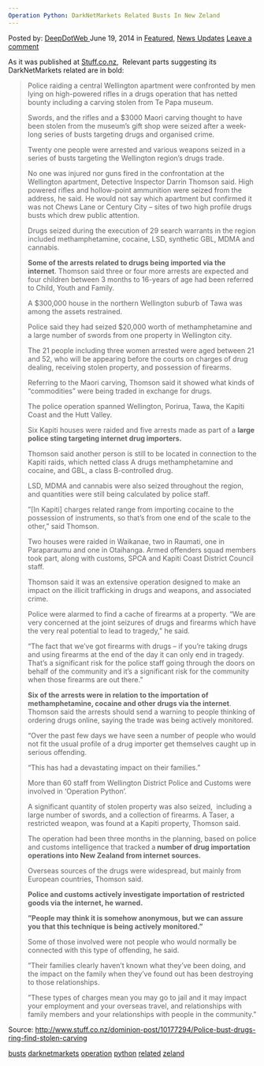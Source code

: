 ```yaml
---
Operation Python: DarkNetMarkets Related Busts In New Zeland
---
```

<article class="post-listing post-6108 post type-post status-publish format-standard has-post-thumbnail hentry  tag-busts tag-darknetmarkets tag-operation tag-python tag-zeland">
    <div class="post-inner">
        <span>Posted by: <a href="https://www.deepdotweb.com/author/admin/" title="">DeepDotWeb </a></span>
    <span>June 19, 2014</span>
    <span>in <a href="https://www.deepdotweb.com/category/deepdot-news/" rel="category tag">Featured</a>, <a href="https://www.deepdotweb.com/category/news-updates/" rel="category tag">News Updates</a></span>
    <span><a href="https://www.deepdotweb.com/2014/06/19/operation-python-darknetmarkets-related-busts-new-zeland/#respond">Leave a comment</a></span>
    </p>
    <div class="clear"></div>
    <div class="entry">
    <p>As it was published at <a href="http://www.stuff.co.nz/dominion-post/10177294/Police-bust-drugs-ring-find-stolen-carving">Stuff.co.nz</a>,  Relevant parts suggesting its DarkNetMarkets related are in bold:</p>
    <blockquote><p>Police raiding a central Wellington apartment were confronted by men lying on high-powered rifles in a drugs operation that has netted bounty including a carving stolen from Te Papa museum.</p>
    <p>Swords, and the rifles and a $3000 Maori carving thought to have been stolen from the museum&#8217;s gift shop were seized after a week-long series of busts targeting drugs and organised crime.</p>
    <p>Twenty one people were arrested and various weapons seized in a series of busts targeting the Wellington region&#8217;s drugs trade.</p>
    <p>No one was injured nor guns fired in the confrontation at the Wellington apartment, Detective Inspector Darrin Thomson said. High powered rifles and hollow-point ammunition were seized from the address, he said. He would not say which apartment but confirmed it was not Chews Lane or Century City &#8211; sites of two high profile drugs busts which drew public attention.</p>
    <p>Drugs seized during the execution of 29 search warrants in the region included methamphetamine, cocaine, LSD, synthetic GBL, MDMA and cannabis.</p>
    <p><strong>Some of the arrests related to drugs being imported via the internet</strong>. Thomson said three or four more arrests are expected and four children between 3 months to 16-years of age had been referred to Child, Youth and Family.</p>
    <p>A $300,000 house in the northern Wellington suburb of Tawa was among the assets restrained.</p>
    <p>Police said they had seized $20,000 worth of methamphetamine and a large number of swords from one property in Wellington city.</p>
    <p>The 21 people including three women arrested were aged between 21 and 52, who will be appearing before the courts on charges of drug dealing, receiving stolen property, and possession of firearms.</p>
    <p>Referring to the Maori carving, Thomson said it showed what kinds of &#8220;commodities&#8221; were being traded in exchange for drugs.</p>
    <p>The police operation spanned Wellington, Porirua, Tawa, the Kapiti Coast and the Hutt Valley.</p>
    <p>Six Kapiti houses were raided and five arrests made as part of a <strong>large police sting targeting internet drug importers.</strong></p>
    <p>Thomson said another person is still to be located in connection to the Kapiti raids, which netted class A drugs methamphetamine and cocaine, and GBL, a class B-controlled drug.</p>
    <p>LSD, MDMA and cannabis were also seized throughout the region, and quantities were still being calculated by police staff.</p>
    <p>&#8221;[In Kapiti] charges related range from importing cocaine to the possession of instruments, so that&#8217;s from one end of the scale to the other,&#8221; said Thomson.</p>
    <p>Two houses were raided in Waikanae, two in Raumati, one in Paraparaumu and one in Otaihanga. Armed offenders squad members took part, along with customs, SPCA and Kapiti Coast District Council staff.</p>
    <p>Thomson said it was an extensive operation designed to make an impact on the illicit trafficking in drugs and weapons, and associated crime.</p>
    <p>Police were alarmed to find a cache of firearms at a property. &#8220;We are very concerned at the joint seizures of drugs and firearms which have the very real potential to lead to tragedy,&#8221; he said.</p>
    <p>&#8220;The fact that we&#8217;ve got firearms with drugs &#8211; if you&#8217;re taking drugs and using firearms at the end of the day it can only end in tragedy. That&#8217;s a significant risk for the police staff going through the doors on behalf of the community and it&#8217;s a significant risk for the community when those firearms are out there.&#8221;</p>
    <p><strong>Six of the arrests were in relation to the importation of methamphetamine, cocaine and other drugs via the internet</strong>. Thomson said the arrests should send a warning to people thinking of ordering drugs online, saying the trade was being actively monitored.</p>
    <p>&#8220;Over the past few days we have seen a number of people who would not fit the usual profile of a drug importer get themselves caught up in serious offending.</p>
    <p>&#8220;This has had a devastating impact on their families.&#8221;</p>
    <p>More than 60 staff from Wellington District Police and Customs were involved in &#8216;Operation Python&#8217;.</p>
    <p>A significant quantity of stolen property was also seized,  including a large number of swords, and a collection of firearms. A Taser, a restricted weapon, was found at a Kapiti property, Thomson said.</p>
    <p>The operation had been three months in the planning, based on police and customs intelligence that tracked a<strong> number of drug importation operations into New Zealand from internet sources. </strong></p>
    <p>Overseas sources of the drugs were widespread, but mainly from European countries, Thomson said.</p>
    <p><strong>Police and customs actively investigate importation of restricted goods via the internet, he warned. </strong></p>
    <p><strong>&#8221;People may think it is somehow anonymous, but we can assure you that this technique is being actively monitored.&#8221; </strong></p>
    <p>Some of those involved were not people who would normally be connected with this type of offending, he said.</p>
    <p>&#8221;Their families clearly haven&#8217;t known what they&#8217;ve been doing, and the impact on the family when they&#8217;ve found out has been destroying to those relationships.</p>
    <p>&#8221;These types of charges mean you may go to jail and it may impact your employment and your overseas travel, and relationships with family members and your relationships with people in the community.&#8221;</p></blockquote>
    <p>Source: <a href="http://www.stuff.co.nz/dominion-post/10177294/Police-bust-drugs-ring-find-stolen-carving" target="_blank">http://www.stuff.co.nz/dominion-post/10177294/Police-bust-drugs-ring-find-stolen-carving</a></p>
    </div>
    <a href="https://www.deepdotweb.com/tag/busts/" rel="tag">busts</a> <a href="https://www.deepdotweb.com/tag/darknetmarkets/" rel="tag">darknetmarkets</a> <a href="https://www.deepdotweb.com/tag/operation/" rel="tag">operation</a> <a href="https://www.deepdotweb.com/tag/python/" rel="tag">python</a> <a href="https://www.deepdotweb.com/tag/related/" rel="tag">related</a> <a href="https://www.deepdotweb.com/tag/zeland/" rel="tag">zeland</a></span> <span style="display:none" class="updated">2014-06-19</span>
    <div style="display:none" class="vcard author" itemprop="author" itemscope itemtype="http://schema.org/Person"><strong class="fn" itemprop="name">
    
